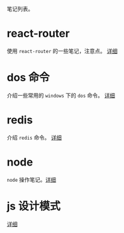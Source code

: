 笔记列表。

# react-router

使用 `react-router` 的一些笔记，注意点。  [详细](./notes/20160712/01.md)

# dos 命令

介绍一些常用的 `windows` 下的 `dos` 命令。 [详细](./notes/20160808/01.md)

# redis

介绍 `redis` 命令。 [详细](./notes/20160809/01.md)

# node

`node` 操作笔记。[详细](./notes/20160810/01.md)

# js 设计模式

[详细](./notes/20160820/index.md)